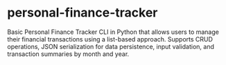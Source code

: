 # personal-finance-tracker
Basic Personal Finance Tracker CLI in Python that allows users to manage their financial transactions using a list-based approach. Supports CRUD operations, JSON serialization for data persistence, input validation, and transaction summaries by month and year.
